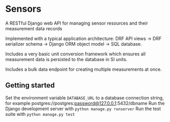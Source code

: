 # Sensors
A RESTful Django web API for managing sensor resources and their measurement data records

Implemented with a typical application architecture: DRF API views -> DRF serializer schema -> Django ORM object model -> SQL database.

Includes a very basic unit conversion framework which ensures all measurement data is persisted to the database in SI units.

Includes a bulk data endpoint for creating multiple measurements at once.

## Getting started

Set the environment variable `DATABASE_URL` to a database connection string, for example postgres://postgres:password@127.0.0.1:5432/dbname
Run the Django development server with `python manage.py runserver`
Run the test suite with `python manage.py test`
